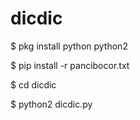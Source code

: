 # dicdic

$ pkg install python python2

$ pip install -r pancibocor.txt

$ cd dicdic

$ python2 dicdic.py
